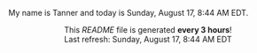 My name is Tanner and today is Sunday, August 17, 8:44 AM EDT.

<p align="center">This <i>README</i> file is generated <b>every 3 hours</b>!</br>Last refresh: Sunday, August 17, 8:44 AM EDT<br /></p>
